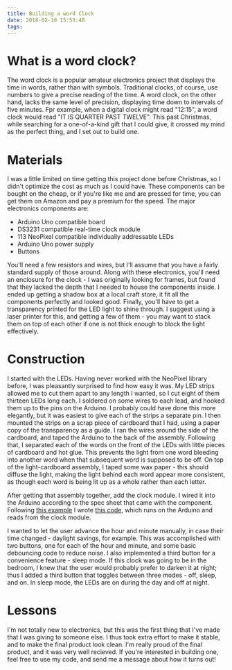 ```yaml
---
title: Building a word Clock
date: 2018-02-10 15:53:48
tags:
---
```


# What is a word clock?

The word clock is a popular amateur electronics project that displays the time in words, rather than with symbols. Traditional clocks, of course, use numbers to give a precise reading of the time. A word clock, on the other hand, lacks the same level of precision, displaying time down to intervals of five minutes. Fpr example, when a digital clock might read "12:15", a word clock would read "IT IS QUARTER PAST TWELVE". This past Christmas, while searching for a one-of-a-kind gift that I could give, it crossed my mind as the perfect thing, and I set out to build one.

# Materials

I was a little limited on time getting this project done before Christmas, so I didn't optimize the cost as much as I could have. These components can be bought on the cheap, or if you're like me and are pressed for time, you can get them on Amazon and pay a premium for the speed. The major electronics components are:

 - Arduino Uno compatible board
 - DS3231 compatible real-time clock module
 - 113 NeoPixel compatible individually addressable LEDs
 - Arduino Uno power supply
 - Buttons

You'll need a few resistors and wires, but I'll assume that you have a fairly standard supply of those around. Along with these electronics, you'll need an enclosure for the clock - I was originally looking for frames, but found that they lacked the depth that I needed to house the components inside. I ended up getting a shadow box at a local craft store, it fit all the components perfectly and looked good. Finally, you'll have to get a transparency printed for the LED light to shine through. I suggest using a laser printer for this, and getting a few of them - you may want to stack them on top of each other if one is not thick enough to block the light effectively.

# Construction

I started with the LEDs. Having never worked with the NeoPixel library before, I was pleasantly surprised to find how easy it was. My LED strips allowed me to cut them apart to any length I wanted, so I cut eight of them thirteen LEDs long each. I soldered on some wires to each lead, and hooked them up to the pins on the Arduino. I probably could have done this more elegantly, but it was easiest to give each of the strips a separate pin. I then mounted the strips on a scrap piece of cardboard that I had, using a paper copy of the transparency as a guide. I ran the wires around the side of the cardboard, and taped the Arduino to the back of the assembly. Following that, I separated each of the words on the front of the LEDs with little pieces of cardboard and hot glue. This prevents the light from one word bleeding into another word when that subsequent word is supposed to be off. On top of the light-cardboard assembly, I taped some wax paper - this should diffuse the light, making the light behind each word appear more consistent, as though each word is being lit up as a whole rather than each letter.

After getting that assembly together, add the clock module. I wired it into the Arduino according to the spec sheet that came with the component. Following [this example](https://github.com/PumpMagic/WordClock/blob/master/WordClock.ino) I wrote [this code](https://github.com/elijahverdoorn/word-clock/blob/master/src/word_clock.ino), which runs on the Arduino and reads from the clock module.

I wanted to let the user advance the hour and minute manually, in case their time changed - daylight savings, for example. This was accomplished with two buttons, one for each of the hour and minute, and some basic debouncing code to reduce noise. I also implemented a third button for a convenience feature - sleep mode. If this clock was going to be in the bedroom, I knew that the user would probably prefer to darken it at night; thus I added a third button that toggles between three modes - off, sleep, and on. In sleep mode, the LEDs are on during the day and off at night.

# Lessons

I'm not totally new to electronics, but this was the first thing that I've made that I was giving to someone else. I thus took extra effort to make it stable, and to make the final product look clean. I'm really proud of the final product, and it was very well recieved. If you're interested in building one, feel free to use my code, and send me a message about how it turns out!

